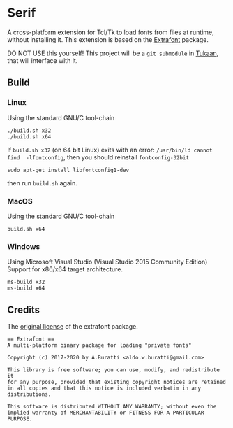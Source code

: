 # Serif
A cross-platform extension for Tcl/Tk to load fonts from files at runtime, without installing it. This extension is based on the [Extrafont](https://sourceforge.net/p/irrational-numbers/code/HEAD/tree/pkgs/extrafont-devkit/) package.

DO NOT USE this yourself! This project will be a `git submodule` in [Tukaan](https://github.com/tukaan/tukaan), that will interface with it.

## Build

### Linux
Using the standard GNU/C tool-chain

```
./build.sh x32
./build.sh x64
```
If `build.sh x32` (on 64 bit Linux) exits with an error: `/usr/bin/ld cannot find  -lfontconfig`, then you should reinstall `fontconfig-32bit`
```
sudo apt-get install libfontconfig1-dev
```
then run `build.sh` again.


### MacOS
Using the standard GNU/C tool-chain

```
build.sh x64
```

### Windows
Using Microsoft Visual Studio (Visual Studio 2015 Community Edition)
Support for x86/x64 target architecture.

```
ms-build x32
ms-build x64
```


## Credits
The [original license](https://sourceforge.net/p/irrational-numbers/code/HEAD/tree/pkgs/extrafont-devkit/tags/1.2.0.1/license.terms) of the extrafont package.

```
== Extrafont == 
A multi-platform binary package for loading "private fonts"

Copyright (c) 2017-2020 by A.Buratti <aldo.w.buratti@gmail.com> 

This library is free software; you can use, modify, and redistribute it
for any purpose, provided that existing copyright notices are retained
in all copies and that this notice is included verbatim in any
distributions.

This software is distributed WITHOUT ANY WARRANTY; without even the
implied warranty of MERCHANTABILITY or FITNESS FOR A PARTICULAR PURPOSE.
```